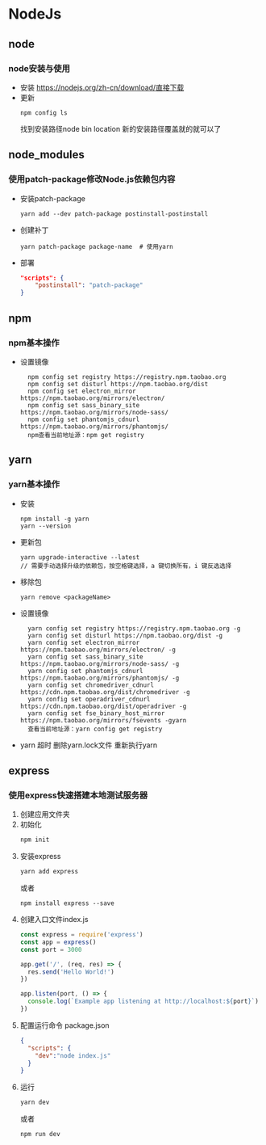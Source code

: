# NodeJs
## node
### node安装与使用
- 安装
  https://nodejs.org/zh-cn/download/直接下载
- 更新
  ```
  npm config ls
  ```
  找到安装路径node bin location
  新的安装路径覆盖就的就可以了

##  node_modules
### 使用patch-package修改Node.js依赖包内容
- 安装patch-package
    ```
    yarn add --dev patch-package postinstall-postinstall
    ```
- 创建补丁
    ```
    yarn patch-package package-name  # 使用yarn
    ```
- 部署
    ```json
    "scripts": {
        "postinstall": "patch-package"
    }
    ```

## npm
### npm基本操作
- 设置镜像
  ```
    npm config set registry https://registry.npm.taobao.org
    npm config set disturl https://npm.taobao.org/dist
    npm config set electron_mirror https://npm.taobao.org/mirrors/electron/
    npm config set sass_binary_site https://npm.taobao.org/mirrors/node-sass/
    npm config set phantomjs_cdnurl https://npm.taobao.org/mirrors/phantomjs/
    npm查看当前地址源：npm get registry
  ```

## yarn
### yarn基本操作
- 安装
  ```
  npm install -g yarn
  yarn --version
  ```
- 更新包
  ```
  yarn upgrade-interactive --latest
  // 需要手动选择升级的依赖包，按空格键选择，a 键切换所有，i 键反选选择
  ```
- 移除包
  ```
  yarn remove <packageName>
  ```
- 设置镜像
  ```
    yarn config set registry https://registry.npm.taobao.org -g
    yarn config set disturl https://npm.taobao.org/dist -g
    yarn config set electron_mirror https://npm.taobao.org/mirrors/electron/ -g
    yarn config set sass_binary_site https://npm.taobao.org/mirrors/node-sass/ -g
    yarn config set phantomjs_cdnurl https://npm.taobao.org/mirrors/phantomjs/ -g
    yarn config set chromedriver_cdnurl https://cdn.npm.taobao.org/dist/chromedriver -g
    yarn config set operadriver_cdnurl https://cdn.npm.taobao.org/dist/operadriver -g
    yarn config set fse_binary_host_mirror https://npm.taobao.org/mirrors/fsevents -gyarn
    查看当前地址源：yarn config get registry
  ```
- yarn 超时
  删除yarn.lock文件 重新执行yarn

## express
### 使用express快速搭建本地测试服务器
1. 创建应用文件夹
2. 初始化
    ```powershell
    npm init
    ```
3. 安装express
    ```powershell
    yarn add express
    ```
    或者
    ```
    npm install express --save
    ```
4. 创建入口文件index.js
    ```javascript
    const express = require('express')
    const app = express()
    const port = 3000

    app.get('/', (req, res) => {
      res.send('Hello World!')
    })

    app.listen(port, () => {
      console.log(`Example app listening at http://localhost:${port}`)
    })
    ```
5. 配置运行命令
    package.json
    ```json
    {
      "scripts": {
        "dev":"node index.js"
      }
    }
    ```
6. 运行
    ```powershell
    yarn dev
    ```
    或者
    ```
    npm run dev
    ```